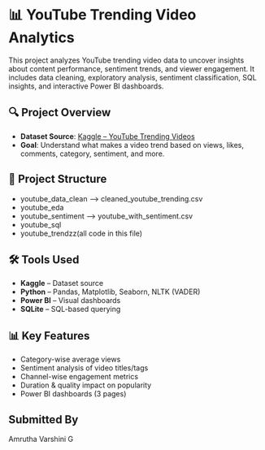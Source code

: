 # 📊 YouTube Trending Video Analytics

This project analyzes YouTube trending video data to uncover insights about content performance, sentiment trends, and viewer engagement. It includes data cleaning, exploratory analysis, sentiment classification, SQL insights, and interactive Power BI dashboards.

## 🔍 Project Overview

- **Dataset Source**: [Kaggle – YouTube Trending Videos](https://www.kaggle.com/)
- **Goal**: Understand what makes a video trend based on views, likes, comments, category, sentiment, and more.

## 📁 Project Structure

 - youtube_data_clean --> cleaned_youtube_trending.csv
 - youtube_eda
 - youtube_sentiment --> youtube_with_sentiment.csv
 - youtube_sql
 - youtube_trendzz(all code in this file)


## 🛠 Tools Used

- **Kaggle** – Dataset source
- **Python** – Pandas, Matplotlib, Seaborn, NLTK (VADER)
- **Power BI** – Visual dashboards
- **SQLite** – SQL-based querying

## 📊 Key Features

- Category-wise average views
- Sentiment analysis of video titles/tags
- Channel-wise engagement metrics
- Duration & quality impact on popularity
- Power BI dashboards (3 pages)

## Submitted By

Amrutha Varshini G
